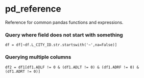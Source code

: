 # pd_reference
Reference for common pandas functions and expressions.

### Query where field  does not start with something
`df = df[~df.L_CITY_ID.str.startswith('~',na=False)]   `
### Querying multiple columns  

`df2 = df1[df1.ADLF != 0 & (df1.ADLT != 0) & (df1.ADRF != 0) & (df1.ADRT != 0)]    `
